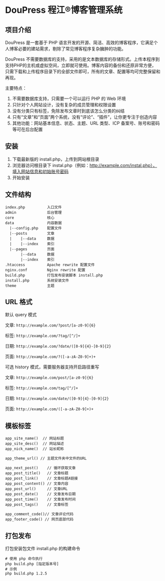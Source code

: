 # DouPress 程江®博客管理系统

## 项目介绍

DouPress 是一套基于 PHP 语言开发的开源、简洁、高效的博客程序，它满足个人博客必要的建站需求，剔除了常见博客程序复杂臃肿的功能。

DouPress 不需要数据库的支持，采用的是文本数据库的存储形式。上传本程序到支持PHP的主机或虚拟空间，立即就可使用。博客内容的备份和还原非常方便，只需下载和上传程序目录下的全部文件即可，所有的文章、配置等均可完整保留和再现。

主要特点：

1. 不需要数据库支持，只需要一个可以运行 PHP 的 Web 环境
2. 只针对个人网站设计，没有复杂的成员管理和权限设置
3. 没有分类只有标签，免除发布文章时到底该怎么分类的纠结
4. 只有“文章”和“页面”两个系统，没有“评论”、“插件”，让你更专注于创造内容
5. 其他功能：网站基本信息、状态、主题、URL 类型、ICP 备案号、账号和密码等可在后台配置

## 安装

1. 下载最新版的 install.php，上传到网站根目录
2. 浏览器访问根目录下 instal.php（例如：http://example.com/instal.php），填入网站信息和初始账号密码
3. 开始安装

## 文件结构

```
index.php          入口文件
admin              后台管理
core               核心
data               内容数据
  |--config.php    配置文件
  |--posts         文章
  |    |--data     数据
  |    |--index    索引
  |--pages         页面
       |--data     数据
       |--index    索引
.htaccess          Apache rewrite 配置文件
nginx.conf         Nginx rewrite 配置
build.php          打包发布安装脚本 install.php
install.php        系统安装文件
theme              主题
```

## URL 格式

默认 query 模式

文章: `http://example.com/?post/[a-z0-9]{6}`

标签: `http://example.com/?tag/[^/]+`

日期: `http://example.com/?date/([0-9]{4}-[0-9]{2}`

页面: `http://example.com/?([-a-zA-Z0-9]+)+`

可选 history 模式，需要服务器支持开启路径重写

文章: `http://example.com/post/[a-z0-9]{6}`

标签: `http://example.com/tag/[^/]+`

日期: `http://example.com/date/([0-9]{4}-[0-9]{2}`

页面: `http://example.com/([-a-zA-Z0-9]+)+`

## 模板标签

```
app_site_name()  // 网站标题
app_site_desc()  // 网站描述
app_nick_name()  // 站长昵称

app_theme_url() // 主题文件夹中文件的URL

app_next_post()    // 循环获取文章
app_post_title()   // 文章标题
app_post_link()    // 文章标题A链接
app_post_content() // 文章内容
app_post_url()     // 文章URL
app_post_date()    // 文章发布日期
app_post_time()    // 文章发布时间
app_post_tags()    // 文章标签

app_comment_code()// 文章评论代码
app_footer_code() // 网页底部代码
```

## 打包发布

打包安装包文件 install.php 的构建命令

```shell
# 使用 php 命令执行
php build.php [指定版本号]
# 示例
php build.php 1.2.5
```
